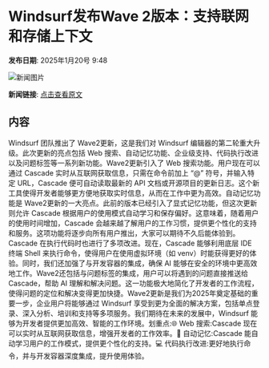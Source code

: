 # Windsurf发布Wave 2版本：支持联网和存储上下文

**发布日期**: 2025年1月20号 9:48

![新闻图片](https://upload.chinaz.com/2025/0120/6387296325368028913707663.png)

**新闻链接**: [点击查看原文](https://www.aibase.com/zh/news/14832)

## 内容

Windsurf 团队推出了 Wave2更新，这是我们对 Windsurf 编辑器的第二轮重大升级。此次更新的亮点包括 Web 搜索、自动记忆功能、企业级支持、代码执行改进以及问题标签等一系列新功能。Wave2更新引入了 Web 搜索功能。用户现在可以通过 Cascade 实时从互联网获取信息，只需在命令前加上 “@” 符号，并输入特定 URL，Cascade 便可自动读取最新的 API 文档或开源项目的更新日志。这个新工具使得开发者能够更方便地获取实时信息，从而在工作中更为高效。自动记忆功能是 Wave2更新的一大亮点。此前的版本已经引入了显式记忆功能，但这次更新则允许 Cascade 根据用户的使用模式自动学习和保存偏好。这意味着，随着用户的使用时间增加，Cascade 会越来越了解用户的工作习惯，提供更个性化的支持和服务。这项功能将逐步向所有用户推出，大家可以期待不久后能体验到。Cascade 在执行代码时也进行了多项改进。现在，Cascade 能够利用底层 IDE 终端 Shell 来执行命令，使得用户在使用虚拟环境（如 venv）时能获得更好的体验。同时，我们还加强了与开发容器的集成，确保 AI 能够在安全的环境中更高效地工作。Wave2还包括与问题标签的集成，用户可以将遇到的问题直接推送给 Cascade，帮助 AI 理解和解决问题。这一功能极大地简化了开发者的工作流程，使得问题的定位和解决变得更加快捷。Wave2更新是我们为2025年奠定基础的重要一步，企业用户将能够通过 Windsurf 享受到更为全面的解决方案，包括单点登录、深入分析、培训和支持等多项服务。我们期待在未来的发展中，Windsurf 能够为开发者提供更加高效、智能的工作环境。划重点:🌐 Web 搜索:Cascade 现在可以实时从互联网获取信息，增强开发者的工作效率。🧠 自动记忆:Cascade 能自动学习用户的工作模式，提供更个性化的支持。💻 代码执行改进:更好地执行命令，并与开发容器深度集成，提升使用体验。
